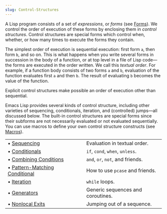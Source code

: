 ```yaml
---
slug: Control-Structures
---
```


A Lisp program consists of a set of *expressions*, or *forms* (see [Forms](Forms)). We control the order of execution of these forms by enclosing them in *control structures*. Control structures are special forms which control when, whether, or how many times to execute the forms they contain.

The simplest order of execution is sequential execution: first form `a`, then form `b`, and so on. This is what happens when you write several forms in succession in the body of a function, or at top level in a file of Lisp code—the forms are executed in the order written. We call this *textual order*. For example, if a function body consists of two forms `a` and `b`, evaluation of the function evaluates first `a` and then `b`. The result of evaluating `b` becomes the value of the function.

Explicit control structures make possible an order of execution other than sequential.

Emacs Lisp provides several kinds of control structure, including other varieties of sequencing, conditionals, iteration, and (controlled) jumps—all discussed below. The built-in control structures are special forms since their subforms are not necessarily evaluated or not evaluated sequentially. You can use macros to define your own control structure constructs (see [Macros](Macros)).

|                                                                    |    |                                   |
| :----------------------------------------------------------------- | -- | :-------------------------------- |
| • [Sequencing](Sequencing)                                         |    | Evaluation in textual order.      |
| • [Conditionals](Conditionals)                                     |    | `if`, `cond`, `when`, `unless`.   |
| • [Combining Conditions](Combining-Conditions)                     |    | `and`, `or`, `not`, and friends.  |
| • [Pattern-Matching Conditional](Pattern_002dMatching-Conditional) |    | How to use `pcase` and friends.   |
| • [Iteration](Iteration)                                           |    | `while` loops.                    |
| • [Generators](Generators)                                         |    | Generic sequences and coroutines. |
| • [Nonlocal Exits](Nonlocal-Exits)                                 |    | Jumping out of a sequence.        |
